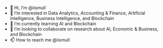 - 👋 Hi, I’m @iismull
- 👀 I’m interested in Data Analytics, Accounting & Finance, Artificial Intelligence, Business Intelligence, and Blockchain
- 🌱 I’m currently learning AI and Blockchain
- 💞️ I’m looking to collaborate on research about AI, Economic & Business, and Blockchain 
- 📫 How to reach me @iismull

<!---
iismull/iismull is a ✨ special ✨ repository because its `README.md` (this file) appears on your GitHub profile.
You can click the Preview link to take a look at your changes.
--->
